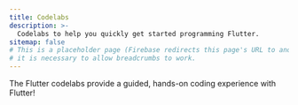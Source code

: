 ```yaml
---
title: Codelabs
description: >-
  Codelabs to help you quickly get started programming Flutter.
sitemap: false
# This is a placeholder page (Firebase redirects this page's URL to another);
# it is necessary to allow breadcrumbs to work.
---
```


The Flutter codelabs provide a guided, hands-on coding experience with Flutter!
